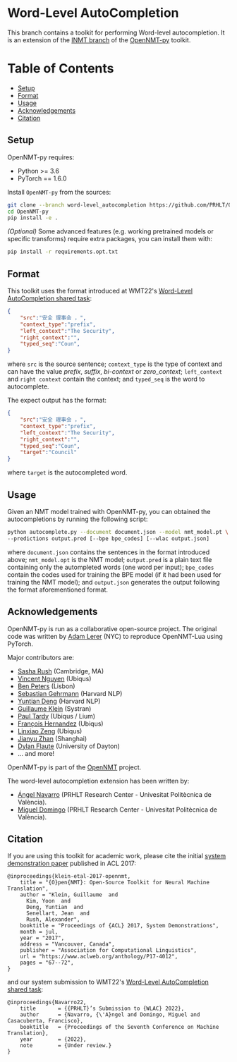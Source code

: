 # Word-Level AutoCompletion
This branch contains a toolkit for performing Word-level autocompletion. It is an extension of the [INMT branch](https://github.com/PRHLT/OpenNMT-py/tree/inmt) of the [OpenNMT-py](https://github.com/OpenNMT/OpenNMT-py) toolkit.

Table of Contents
=================
  * [Setup](#setup)
  * [Format](#format)
  * [Usage](#usage)
  * [Acknowledgements](#acknowledgements)
  * [Citation](#citation)

## Setup

OpenNMT-py requires:

- Python >= 3.6
- PyTorch == 1.6.0

Install `OpenNMT-py` from the sources:
```bash
git clone --branch word-level_autocompletion https://github.com/PRHLT/OpenNMT-py/
cd OpenNMT-py
pip install -e .
```
*(Optional)* Some advanced features (e.g. working pretrained models or specific transforms) require extra packages, you can install them with:

```bash
pip install -r requirements.opt.txt
```

## Format
This toolkit uses the format introduced at WMT22's [Word-Level AutoCompletion shared task](https://statmt.org/wmt22/word-autocompletion.html):

```json
{
    "src":"安全 理事会 ，",
    "context_type":"prefix",
    "left_context":"The Security",
    "right_context":"",
    "typed_seq":"Coun",
}
```

where `src` is the source sentence; `context_type` is the type of context and can have the value *prefix*, *suffix*, *bi-context* or *zero_context*; `left_context` and `right context` contain the context; and `typed_seq` is the word to autocomplete.

The expect output has the format:

```json
{
    "src":"安全 理事会 ，",
    "context_type":"prefix",
    "left_context":"The Security",
    "right_context":"",
    "typed_seq":"Coun",
    "target":"Council"
}
```

where `target` is the autocompleted word.

## Usage
Given an NMT model trained with OpenNMT-py, you can obtained the autocompletions by running the following script:

```bash
python autocomplete.py --document document.json --model nmt_model.pt \
--predictions output.pred [--bpe bpe_codes] [--wlac output.json]
```

where `document.json` contains the sentences in the format introduced above; `nmt_model.opt` is the NMT model; `output.pred` is a plain text file containing only the autompleted words (one word per input); `bpe_codes` contain the codes used for training the BPE model (if it had been used for training the NMT model); and `output.json` generates the output following the format aforementioned format.

## Acknowledgements

OpenNMT-py is run as a collaborative open-source project.
The original code was written by [Adam Lerer](http://github.com/adamlerer) (NYC) to reproduce OpenNMT-Lua using PyTorch.

Major contributors are:
* [Sasha Rush](https://github.com/srush) (Cambridge, MA)
* [Vincent Nguyen](https://github.com/vince62s) (Ubiqus)
* [Ben Peters](http://github.com/bpopeters) (Lisbon)
* [Sebastian Gehrmann](https://github.com/sebastianGehrmann) (Harvard NLP)
* [Yuntian Deng](https://github.com/da03) (Harvard NLP)
* [Guillaume Klein](https://github.com/guillaumekln) (Systran)
* [Paul Tardy](https://github.com/pltrdy) (Ubiqus / Lium)
* [François Hernandez](https://github.com/francoishernandez) (Ubiqus)
* [Linxiao Zeng](https://github.com/Zenglinxiao) (Ubiqus)
* [Jianyu Zhan](http://github.com/jianyuzhan) (Shanghai)
* [Dylan Flaute](http://github.com/flauted) (University of Dayton)
* ... and more!

OpenNMT-py is part of the [OpenNMT](https://opennmt.net/) project.

The word-level autocompletion extension has been written by:
* [Ángel Navarro](https://github.com/angelnm) (PRHLT Research Center - Univesitat Politècnica de València).
* [Miguel Domingo](https://github.com/midobal) (PRHLT Research Center - Univesitat Politècnica de València).

## Citation

If you are using this toolkit for academic work, please cite the initial [system demonstration paper](https://www.aclweb.org/anthology/P17-4012) published in ACL 2017:

```
@inproceedings{klein-etal-2017-opennmt,
    title = "{O}pen{NMT}: Open-Source Toolkit for Neural Machine Translation",
    author = "Klein, Guillaume  and
      Kim, Yoon  and
      Deng, Yuntian  and
      Senellart, Jean  and
      Rush, Alexander",
    booktitle = "Proceedings of {ACL} 2017, System Demonstrations",
    month = jul,
    year = "2017",
    address = "Vancouver, Canada",
    publisher = "Association for Computational Linguistics",
    url = "https://www.aclweb.org/anthology/P17-4012",
    pages = "67--72",
}
```

and our system submission to WMT22's [Word-Level AutoCompletion shared task](https://statmt.org/wmt22/word-autocompletion.html):

```
@inproceedings{Navarro22,
	title 		= {{PRHLT}’s Submission to {WLAC} 2022},
	author		= {Navarro, {\'A}ngel and Domingo, Miguel and Casacuberta, Francisco},
	booktitle 	= {Proceedings of the Seventh Conference on Machine Translation},
	year 		= {2022},
	note 		= {Under review.}
}
```

